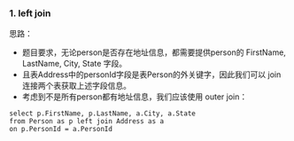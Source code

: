 ### 1. left join

思路：

* 题目要求，无论person是否存在地址信息，都需要提供person的 FirstName, LastName, City, State 字段。
* 且表Address中的personId字段是表Person的外关键字，因此我们可以 join 连接两个表获取上述字段信息。
* 考虑到不是所有person都有地址信息，我们应该使用 outer join：

```mysql
select p.FirstName, p.LastName, a.City, a.State 
from Person as p left join Address as a 
on p.PersonId = a.PersonId
```


